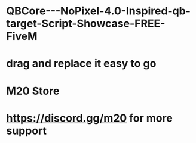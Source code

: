 # QBCore---NoPixel-4.0-Inspired-qb-target-Script-Showcase-FREE-FiveM
# drag and replace it easy to go
# M20 Store
# https://discord.gg/m20 for more support
